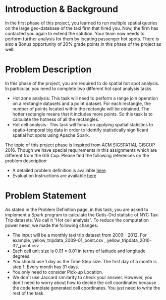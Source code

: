 # Introduction & Background

In the first phase of this project, you learned to run multiple spatial queries on the large geo-database of the taxi firm that hired you. Now, the firm has contacted you again to extend the solution. Your team now needs to perform further analysis for them by locating passenger hot spots. There is also a Bonus opportunity of 20% grade points in this phase of the project as well.

# Problem Description

In this phase of the project, you are required to do spatial hot spot analysis. In particular, you need to complete two different hot spot analysis tasks.

- Hot zone analysis: This task will need to perform a range join operation on a rectangle datasets and a point dataset. For each rectangle, the number of points located within the rectangle will be obtained. The hotter rectangle means that it includes more points. So this task is to calculate the hotness of all the rectangles.
- Hot cell analysis : This task will focus on applying spatial statistics to spatio-temporal big
data in order to identify statistically significant spatial hot spots using Apache Spark.

The topic of this project phase is inspired from ACM SIGSPATIAL GISCUP 2016. Though we have special requirements in this assignments which are different from the GIS Cup. Please find the following references on the problem description:

- A detailed problem definition is available [here](http://sigspatial2016.sigspatial.org/giscup2016/problem)
- Evaluation Instructions are available [here](http://sigspatial2016.sigspatial.org/giscup2016/submit)

# Problem Statement

As stated in the Problem Definition page, in this task, you are asked to implement a Spark program to calculate the Getis-Ord statistic of NYC Taxi Trip datasets. We call it "Hot cell analysis". To reduce the computation power need, we made the following changes:

- The input will be a monthly taxi trip dataset from 2009 - 2012. For example, yellow_tripdata_2009-01_point.csv , yellow_tripdata_2010-02_point.csv 
- Each cell unit size is 0.01 * 0.01 in terms of latitude and longitude degrees.
- You should use 1 day as the Time Step size. The first day of a month is step 1. Every month has 31 days.
- You only need to consider Pick-up Location.
- We don't use Jaccard similarity to check your answer. However, you don't need to worry about how to decide the cell coordinates because the code template generated cell coordinates. You just need to write the rest of the task.